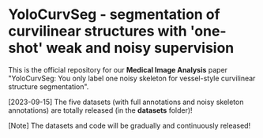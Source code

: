 # YoloCurvSeg - segmentation of curvilinear structures with 'one-shot' weak and noisy supervision

This is the official repository for our **Medical Image Analysis** paper "YoloCurvSeg: You only label one noisy skeleton for vessel-style curvilinear structure segmentation".

[2023-09-15] The five datasets (with full annotations and noisy skeleton annotations) are totally released (in the **datasets** folder)! 

[Note] The datasets and code will be gradually and continuously released!
